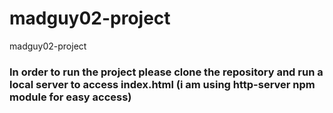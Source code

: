 # madguy02-project
madguy02-project

### In order to run the project please clone the repository and run a local server to access index.html (i am using http-server npm module for easy access)
